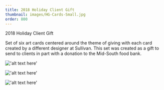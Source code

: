 ```yaml
---
title: 2018 Holiday Client Gift
thumbnail: images/HG-Cards-Small.jpg 
order: 800
---
```


2018 Holiday Client Gift

Set of six art cards centered around the theme of giving with each card created
by a different designer at Sullivan. This set was created as a gift to send to clients
in part with a donation to the Mid-South food bank.

!['alt text here'](images/GW-Card-Small.jpg)

!['alt text here'](images/HG-Cover-Small.jpg)

!['alt text here'](images/HG-Cards-Small.jpg)